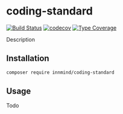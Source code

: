 # coding-standard

[![Build Status](https://github.com/innmind/coding-standard/workflows/CI/badge.svg)](https://github.com/innmind/coding-standard/actions?query=workflow%3ACI)
[![codecov](https://codecov.io/gh/innmind/coding-standard/branch/develop/graph/badge.svg)](https://codecov.io/gh/innmind/coding-standard)
[![Type Coverage](https://shepherd.dev/github/innmind/coding-standard/coverage.svg)](https://shepherd.dev/github/innmind/coding-standard)

Description

## Installation

```sh
composer require innmind/coding-standard
```

## Usage

Todo
